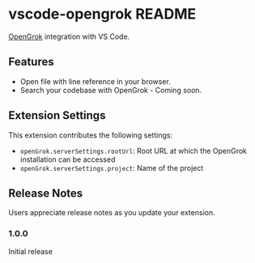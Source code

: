 # vscode-opengrok README

[OpenGrok](https://oracle.github.io/opengrok/) integration with VS Code.

## Features

* Open file with line reference in your browser.
* Search your codebase with OpenGrok - Coming soon.

## Extension Settings

This extension contributes the following settings:

* `openGrok.serverSettings.rootUrl`: Root URL at which the OpenGrok installation can be accessed
* `openGrok.serverSettings.project`: Name of the project

## Release Notes

Users appreciate release notes as you update your extension.

### 1.0.0

Initial release